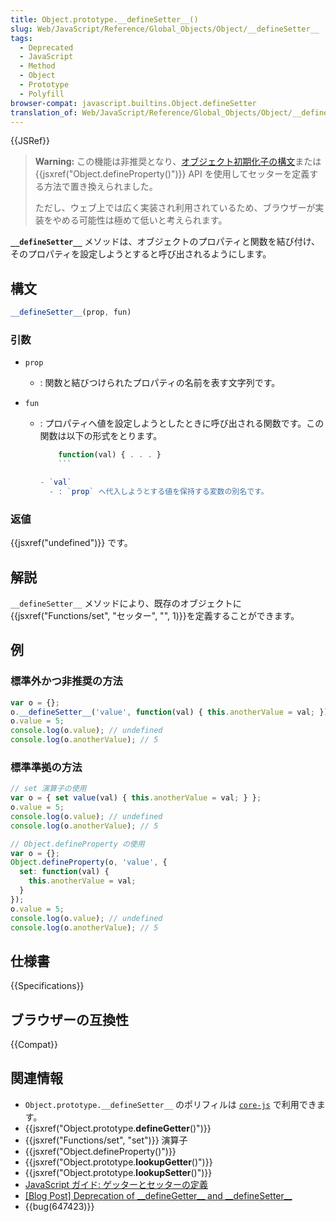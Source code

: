 ```yaml
---
title: Object.prototype.__defineSetter__()
slug: Web/JavaScript/Reference/Global_Objects/Object/__defineSetter__
tags:
  - Deprecated
  - JavaScript
  - Method
  - Object
  - Prototype
  - Polyfill
browser-compat: javascript.builtins.Object.defineSetter
translation_of: Web/JavaScript/Reference/Global_Objects/Object/__defineSetter__
---
```

{{JSRef}}

> **Warning:** この機能は非推奨となり、[オブジェクト初期化子の構文](/ja/docs/Web/JavaScript/Reference/Operators/Object_initializer)または {{jsxref("Object.defineProperty()")}} API を使用してセッターを定義する方法で置き換えられました。
>
> ただし、ウェブ上では広く実装され利用されているため、ブラウザーが実装をやめる可能性は極めて低いと考えられます。

**`__defineSetter__`** メソッドは、オブジェクトのプロパティと関数を結び付け、そのプロパティを設定しようとすると呼び出されるようにします。

## 構文

```js
__defineSetter__(prop, fun)
```

### 引数

- `prop`
  - : 関数と結びつけられたプロパティの名前を表す文字列です。
- `fun`

  - : プロパティへ値を設定しようとしたときに呼び出される関数です。この関数は以下の形式をとります。

    ```js
        function(val) { . . . }
        ```

    - `val`
      - : `prop` へ代入しようとする値を保持する変数の別名です。

### 返値

{{jsxref("undefined")}} です。

## 解説

`__defineSetter__` メソッドにより、既存のオブジェクトに{{jsxref("Functions/set", "セッター",
  "", 1)}}を定義することができます。

## 例

### 標準外かつ非推奨の方法

```js
var o = {};
o.__defineSetter__('value', function(val) { this.anotherValue = val; });
o.value = 5;
console.log(o.value); // undefined
console.log(o.anotherValue); // 5
```

### 標準準拠の方法

```js
// set 演算子の使用
var o = { set value(val) { this.anotherValue = val; } };
o.value = 5;
console.log(o.value); // undefined
console.log(o.anotherValue); // 5

// Object.defineProperty の使用
var o = {};
Object.defineProperty(o, 'value', {
  set: function(val) {
    this.anotherValue = val;
  }
});
o.value = 5;
console.log(o.value); // undefined
console.log(o.anotherValue); // 5
```

## 仕様書

{{Specifications}}

## ブラウザーの互換性

{{Compat}}

## 関連情報

- `Object.prototype.__defineSetter__` のポリフィルは [`core-js`](https://github.com/zloirock/core-js#ecmascript-object) で利用できます。
- {{jsxref("Object.prototype.__defineGetter__()")}}
- {{jsxref("Functions/set", "set")}} 演算子
- {{jsxref("Object.defineProperty()")}}
- {{jsxref("Object.prototype.__lookupGetter__()")}}
- {{jsxref("Object.prototype.__lookupSetter__()")}}
- [JavaScript ガイド: ゲッターとセッターの定義](/ja/docs/Web/JavaScript/Guide/Working_with_Objects#defining_getters_and_setters)
- [\[Blog
  Post\] Deprecation of \_\_defineGetter\_\_ and \_\_defineSetter\_\_](http://whereswalden.com/2010/04/16/more-spidermonkey-changes-ancient-esoteric-very-rarely-used-syntax-for-creating-getters-and-setters-is-being-removed/)
- {{bug(647423)}}
